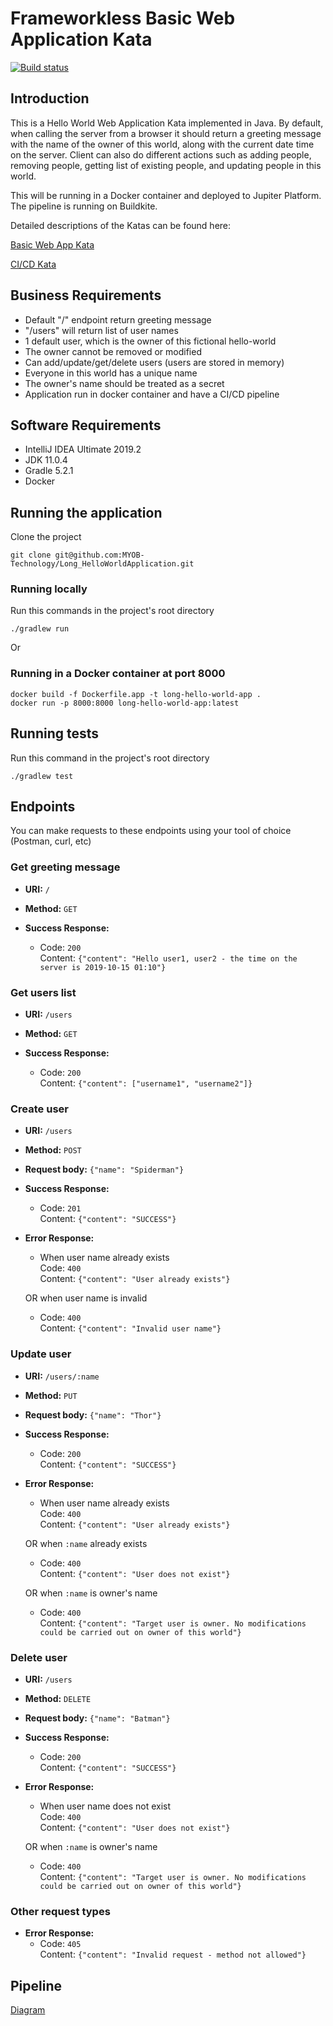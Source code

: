 # Frameworkless Basic Web Application Kata
[![Build status](https://badge.buildkite.com/7f966a6092cad1c4c476376dcad26e2ed825fff4221bf5a2cd.svg)](https://buildkite.com/myob/long-hello-world-application)

## Introduction
This is a Hello World Web Application Kata implemented in Java. By default, when calling the server from a browser it should return a greeting message with the name of the owner of this world, along with the current date time on the server. Client can also do different actions such as adding people, removing people, getting list of existing people, and updating people in this world.

This will be running in a Docker container and deployed to Jupiter Platform. The pipeline is running on Buildkite.

Detailed descriptions of the Katas can be found here:

[Basic Web App Kata](https://github.com/MYOB-Technology/General_Developer/blob/master/katas/kata-frameworkless-basic-web-application/kata-frameworkless-basic-web-application-enhancements.md)

[CI/CD Kata](https://github.com/MYOB-Technology/General_Developer/blob/master/katas/kata-cicd/kata-cicd.md) 

## Business Requirements

- Default "/" endpoint return greeting message
- "/users" will return list of user names
- 1 default user, which is the owner of this fictional hello-world
- The owner cannot be removed or modified
- Can add/update/get/delete users (users are stored in memory)
- Everyone in this world has a unique name
- The owner's name should be treated as a secret
- Application run in docker container and have a CI/CD pipeline

## Software Requirements

- IntelliJ IDEA Ultimate 2019.2
- JDK 11.0.4
- Gradle 5.2.1
- Docker

## Running the application

Clone the project

    git clone git@github.com:MYOB-Technology/Long_HelloWorldApplication.git

### Running locally

Run this commands in the project's root directory

    ./gradlew run

Or
### Running in a Docker container at port 8000

    docker build -f Dockerfile.app -t long-hello-world-app .
    docker run -p 8000:8000 long-hello-world-app:latest


## Running tests

Run this command in the project's root directory

    ./gradlew test

## Endpoints

You can make requests to these endpoints using your tool of choice (Postman, curl, etc)

### Get greeting message
- **URI:**  `/`
    
- **Method:**   `GET`

- **Success Response:**
    * Code: `200` <br/>
      Content: `{"content": "Hello user1, user2 - the time on the server is 2019-10-15 01:10"}`

### Get users list
- **URI:**  `/users`

- **Method:**   `GET`

- **Success Response:**
    * Code: `200` <br/>
      Content: `{"content": ["username1", "username2"]}`
      
### Create user
- **URI:**  `/users`

- **Method:**   `POST`

- **Request body:** `{"name": "Spiderman"}`

- **Success Response:**
    * Code: `201` <br/>
      Content: `{"content": "SUCCESS"}`
      
- **Error Response:**
    * When user name already exists <br/>
      Code: `400` <br/>
      Content: `{"content": "User already exists"}`

    OR when user name is invalid
    * Code: `400` <br/>
      Content: `{"content": "Invalid user name"}`

### Update user
- **URI:**  `/users/:name`

- **Method:**   `PUT`

- **Request body:** `{"name": "Thor"}`

- **Success Response:**
    * Code: `200` <br/>
      Content: `{"content": "SUCCESS"}`
      
- **Error Response:**
    * When user name already exists <br/>
      Code: `400` <br/>
      Content: `{"content": "User already exists"}`

    OR when `:name` already exists
    * Code: `400` <br/>
      Content: `{"content": "User does not exist"}`
    
    OR when `:name` is owner's name
    * Code: `400` <br/>
      Content: `{"content": "Target user is owner. No modifications could be carried out on owner of this world"}`

### Delete user
- **URI:**  `/users`

- **Method:**   `DELETE`

- **Request body:** `{"name": "Batman"}`

- **Success Response:**
    * Code: `200` <br/>
      Content: `{"content": "SUCCESS"}`
      
- **Error Response:**
    * When user name does not exist <br/>
      Code: `400` <br/>
      Content: `{"content": "User does not exist"}`

    OR when `:name` is owner's name
    * Code: `400` <br/>
      Content: `{"content": "Target user is owner. No modifications could be carried out on owner of this world"}`
      
### Other request types
- **Error Response:**
    * Code: `405` <br/>
      Content: `{"content": "Invalid request - method not allowed"}`
      
## Pipeline

[Diagram](https://www.draw.io/?lightbox=1&highlight=0000ff&edit=_blank&layers=1&nav=1&title=Pipeline#R5VrbcuI4EP0aHklJvgGPISEzs5VUUZPdmsnTlgDFViJbHllOYL5%2BJSODhcwlWQxO5gWs1tWn%2B7S72%2B64V%2FH8C0dpdMdmmHYcMJt33OuO40DgOfJPSRZLSeANloKQk5ketBbck9%2B4nKmlOZnhzBgoGKOCpKZwypIET4UhQ5yzV3PYI6PmrikKsSW4nyJqS3%2BQmYiW0r7TW8u%2FYhJG5c4w0PcXo3KwvpMsQjP2WhG5o457xRkTy6t4foWpAq%2FEZTnvZkvv6mAcJ%2BKQCdGj988v%2BJQRTJ8i6iyym4dht1wmE4vyjvFMAqCbjIuIhSxBdLSWDjnLkxlWywLZWo%2B5ZSyVQiiFT1iIhdYmygWTokjEVPfiORE%2F1fQLX7ce9GLq%2BnpebSwqjTHmJMYC81KWCL6oLKSaD%2BUeqrFeqmgtqq3NxWw8S2xYzqd4B4ilXSIeYrEL7OU4BXBlA62tL5jJ0%2FCFHMAxRYK8mBaItCGHq3FrXcsLre43qF6v%2B4JorneyTOEFc0EkF27RBNMxy4ggLJFdEyYEi02dlmMvKQnVGKFsYYh0aypBVUgPM8HZM75ilCncE5Yog3oklJaijuMCMBzdOGpwhFJ1lHgeKu9ygX7nHF9QlC4XTxlRq45e5OKZPsZWLarz4flO3MtefzlDeywPaAK%2Frvk%2F0KKoQv0ANKSoGsV8RI52wQUAsEpTcAGhd1qqOgdS1W0VVZ2PStWQiCif%2FDuVYUFzfHVMvjrAt%2Fjaq%2BFrrym%2Buvu1ZbLzNSIC36eosNxXCZ%2BprqNABAyMBrZLq%2FVpzYEEzxt4VF3aysHVO7X3Oxv%2FQGfTa5Wz8S3zvb%2B%2Fs5VFqQzB8UmsN3D3Wi90aqy335TxBhZEo6vvrYJIRi1nxqhnYfQ9T9RGxVSBM%2FkI2O4W4UlQc6GJGqxDre7Z4TXmFs8a68E3uMV17mWGdKtEbEtA93532j%2FQnQatcqd9iwfDnNCZ2ipRv2meRfLvMk3l77dYlSPaRou6iOq0tHD6Z40WjBQIHkgLsyQBGqPF4EBaeK2ixcCixTVOKVu0z%2Fh7Zzd%2BYGHVcQIqVDbG5H1W4Qp%2B5azs6GaFYV%2FKATBI5%2BtOeRXq%2F2KVSSn4K0%2BJyv0cMJY28Mh4XA6RB59sTpOy5f6leENzEnBhqodjeSQ0KQaAMiEs4PKHHf9aJaGShMtjFxPKnJTiR7E1cc2kOZAk%2FLtgddc7jhl4fdMMPLdnm4FXlzI1ZgZ2XvkDTyLGnj8X8gPPjMmAZwFfR7%2FmcPcs3MfFM%2Fszgb5RQ3FrnvinNXY7C23I5xXR2LN0e3%2Bsq3MD09UFdhLUP6nu7dTRAjyUYUF6%2BL2v3g9qjXSqr%2BAOKZh5vu3%2Bvbp8Gg7cpmCxqw6HwrIb5veDdT4wbJ9sYfE%2Fa6y7dbCfXOfDBrYfnC2Ve9fimDvwa6BrripdU%2FzEU4531qrOiaC74adqIDxt%2Fcp2UmM22wHeu5K6I4EHe30DvIHt4wPXBq%2BxF73QrhWNcs5S1E05TrnCEeDkxUKzTdHHkVSzEY5aeqmtZTcWkUC7WnFzp2LMBMU4Kwz3D9DJfm8N4Um10rNQb3tRcOPzh7fXyndGcntLhVrle0uFsF0ldMem3zhfvUZSN148o1vNwTdnZf7Gk33FrT2fITVGt%2FINo1UHAaT2rcXHRn8jJz57Uuza1T%2FNgU%2BIfg%2BY6PvBmWuArp1S3TKJRZErx2leFM0%2FkwY2v4GsMX8IjqMB2Vx%2FBF30VT4ld0f%2FAQ%3D%3D)